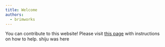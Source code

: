 ```yaml
---
title: Welcome
authors:
  - brimworks
---
```


You can contribute to this website! Please visit [this page](https://github.com/brimworks/somaeastside.org)
with instructions on how to help.
shiju was here
